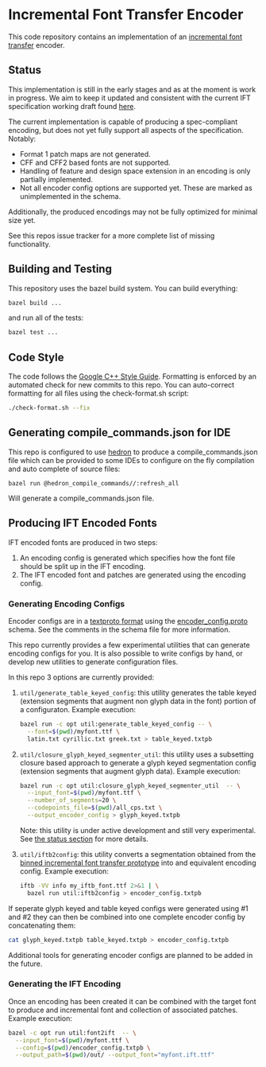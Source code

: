 # Incremental Font Transfer Encoder

This code repository contains an implementation of an
[incremental font transfer](https://w3c.github.io/IFT/Overview.html) encoder.

## Status

This implementation is still in the early stages and as at the moment is work in progress. 
We aim to keep it updated and consistent with the current IFT specification working draft
found [here](https://w3c.github.io/IFT/Overview.html).

The current implementation is capable of producing a spec-compliant encoding, but does not 
yet fully support all aspects of the specification. Notably:

*  Format 1 patch maps are not generated.
*  CFF and CFF2 based fonts are not supported.
*  Handling of feature and design space extension in an encoding is only partially implemented.
*  Not all encoder config options are supported yet. These are marked as unimplemented in the schema.

Additionally, the produced encodings may not be fully optimized for minimal size yet.

See this repos issue tracker for a more complete list of missing functionality.

## Building and Testing

This repository uses the bazel build system. You can build everything:

```sh
bazel build ...
```

and run all of the tests:

```sh
bazel test ...
```

## Code Style

The code follows the [Google C++ Style Guide](https://google.github.io/styleguide/cppguide.html). Formatting is enforced by an automated check for new commits to this repo. You can auto-correct formatting for all files using the check-format.sh
script:

```sh
./check-format.sh --fix
```

## Generating compile_commands.json for IDE

This repo is configured to use [hedron](https://github.com/hedronvision/bazel-compile-commands-extractor) to produce a
compile_commands.json file which can be provided to some IDEs to configure on the fly compilation and auto complete of
source files:

```
bazel run @hedron_compile_commands//:refresh_all
```

Will generate a compile_commands.json file.

## Producing IFT Encoded Fonts

IFT encoded fonts are produced in two steps:
1. An encoding config is generated which specifies how the font file should be split up in the IFT encoding.
2. The IFT encoded font and patches are generated using the encoding config.

### Generating Encoding Configs

Encoder configs are in a [textproto format](https://protobuf.dev/reference/protobuf/textformat-spec/) using the
[encoder_config.proto](util/encoder_config.proto) schema. See the comments in the schema file for more information.

This repo currently provides a few experimental utilities that can generate encoding configs for you. It is also
possible to write configs by hand, or develop new utilities to generate configuration files.

In this repo 3 options are currently provided:

1.  `util/generate_table_keyed_config`: this utility generates the table keyed (extension segments that augment non
    glyph data in the font) portion of a configuraton. Example execution:

    ```sh
    bazel run -c opt util:generate_table_keyed_config -- \
      --font=$(pwd)/myfont.ttf \
      latin.txt cyrillic.txt greek.txt > table_keyed.txtpb
    ```

2.  `util/closure_glyph_keyed_segmenter_util`: this utility uses a subsetting closure based approach to generate a glyph
    keyed segmentation config (extension segments that augment glyph data). Example execution:

    ```sh
    bazel run -c opt util:closure_glyph_keyed_segmenter_util  -- \
      --input_font=$(pwd)/myfont.ttf \
      --number_of_segments=20 \
      --codepoints_file=$(pwd)/all_cps.txt \
      --output_encoder_config > glyph_keyed.txtpb
    ```

    Note: this utility is under active development and still very experimental. See
    [the status section](docs/experimental/closure_glyph_segmentation.md#status) for more details.

3.  `util/iftb2config`: this utility converts a segmentation obtained from the
    [binned incremental font transfer prototype](https://github.com/adobe/binned-ift-reference)
    into and equivalent encoding config. Example execution:

    ```sh
    iftb -VV info my_iftb_font.ttf 2>&1 | \
      bazel run util:iftb2config > encoder_config.txtpb
    ```

If seperate glyph keyed and table keyed configs were generated using #1 and #2 they can then be combined into one
complete encoder config by concatenating them:

```sh
cat glyph_keyed.txtpb table_keyed.txtpb > encoder_config.txtpb
```

Additional tools for generating encoder configs are planned to be added in the future.

### Generating the IFT Encoding

Once an encoding has been created it can be combined with the target font to produce and incremental font and collection
of associated patches. Example execution:

```sh
bazel -c opt run util:font2ift  -- \
  --input_font=$(pwd)/myfont.ttf \
  --config=$(pwd)/encoder_config.txtpb \
  --output_path=$(pwd)/out/ --output_font="myfont.ift.ttf"
```
